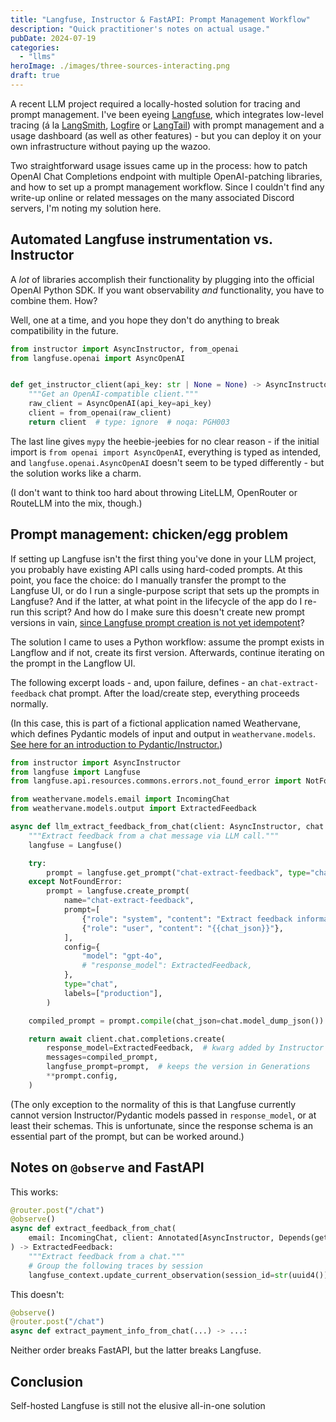 ```yaml
---
title: "Langfuse, Instructor & FastAPI: Prompt Management Workflow"
description: "Quick practitioner's notes on actual usage."
pubDate: 2024-07-19
categories:
  - "llms"
heroImage: ./images/three-sources-interacting.png
draft: true
---
```


A recent LLM project required a locally-hosted solution for tracing and prompt management. I've been eyeing [Langfuse](https://langfuse.com/), which integrates low-level tracing (á la [LangSmith](https://docs.smith.langchain.com/tracing/faq/logging_and_viewing), [Logfire](https://logfire.pydantic.dev) or [LangTail](https://langtail.com)) with prompt management and a usage dashboard (as well as other features) - but you can deploy it on your own infrastructure without paying up the wazoo.

Two straightforward usage issues came up in the process: how to patch OpenAI Chat Completions endpoint with multiple OpenAI-patching libraries, and how to set up a prompt management workflow. Since I couldn't find any write-up online or related messages on the many associated Discord servers, I'm noting my solution here.

## Automated Langfuse instrumentation vs. Instructor

A *lot* of libraries accomplish their functionality by plugging into the official OpenAI Python SDK. If you want observability *and* functionality, you have to combine them. How?

Well, one at a time, and you hope they don't do anything to break compatibility in the future.

```python
from instructor import AsyncInstructor, from_openai
from langfuse.openai import AsyncOpenAI


def get_instructor_client(api_key: str | None = None) -> AsyncInstructor:
    """Get an OpenAI-compatible client."""
    raw_client = AsyncOpenAI(api_key=api_key)
    client = from_openai(raw_client)
    return client  # type: ignore  # noqa: PGH003
```

The last line gives `mypy` the heebie-jeebies for no clear reason - if the initial import is `from openai import AsyncOpenAI`, everything is typed as intended, and `langfuse.openai.AsyncOpenAI` doesn't seem to be typed differently - but the solution works like a charm.

(I don't want to think too hard about throwing LiteLLM, OpenRouter or RouteLLM into the mix, though.)

## Prompt management: chicken/egg problem

If setting up Langfuse isn't the first thing you've done in your LLM project, you probably have existing API calls using hard-coded prompts. At this point, you face the choice: do I manually transfer the prompt to the Langfuse UI, or do I run a single-purpose script that sets up the prompts in Langfuse? And if the latter, at what point in the lifecycle of the app do I re-run this script? And how do I make sure this doesn't create new prompt versions in vain, [since Langfuse prompt creation is not yet idempotent](https://github.com/orgs/langfuse/discussions/2161)?

The solution I came to uses a Python workflow: assume the prompt exists in Langflow and if not, create its first version. Afterwards, continue iterating on the prompt in the Langflow UI.

The following excerpt loads - and, upon failure, defines - an `chat-extract-feedback` chat prompt. After the load/create step, everything proceeds normally.

(In this case, this is part of a fictional application named Weathervane, which defines Pydantic models of input and output in `weathervane.models`. [See here for an introduction to Pydantic/Instructor.](https://github.com/jxnl/instructor))

```python
from instructor import AsyncInstructor
from langfuse import Langfuse
from langfuse.api.resources.commons.errors.not_found_error import NotFoundError

from weathervane.models.email import IncomingChat
from weathervane.models.output import ExtractedFeedback

async def llm_extract_feedback_from_chat(client: AsyncInstructor, chat: IncomingChat) -> ExtractedFeedback:
    """Extract feedback from a chat message via LLM call."""
    langfuse = Langfuse()

    try:
        prompt = langfuse.get_prompt("chat-extract-feedback", type="chat", label="production")
    except NotFoundError:
        prompt = langfuse.create_prompt(
            name="chat-extract-feedback",
            prompt=[
                {"role": "system", "content": "Extract feedback information from the chat message."},
                {"role": "user", "content": "{{chat_json}}"},
            ],
            config={
                "model": "gpt-4o",
                # "response_model": ExtractedFeedback,
            },
            type="chat",
            labels=["production"],
        )

    compiled_prompt = prompt.compile(chat_json=chat.model_dump_json())

    return await client.chat.completions.create(
        response_model=ExtractedFeedback,  # kwarg added by Instructor
        messages=compiled_prompt,
        langfuse_prompt=prompt,  # keeps the version in Generations
        **prompt.config,
    )
```

(The only exception to the normality of this is that Langfuse currently cannot version Instructor/Pydantic models passed in `response_model`, or at least their schemas. This is unfortunate, since the response schema is an essential part of the prompt, but can be worked around.)

## Notes on `@observe` and FastAPI

This works:

```python
@router.post("/chat")
@observe()
async def extract_feedback_from_chat(
    email: IncomingChat, client: Annotated[AsyncInstructor, Depends(get_instructor_client)]
) -> ExtractedFeedback:
    """Extract feedback from a chat."""
    # Group the following traces by session
    langfuse_context.update_current_observation(session_id=str(uuid4()))
```

This doesn't:

```python
@observe()
@router.post("/chat")
async def extract_payment_info_from_chat(...) -> ...:
```

Neither order breaks FastAPI, but the latter breaks Langfuse.

## Conclusion

Self-hosted Langfuse is still not the elusive all-in-one solution